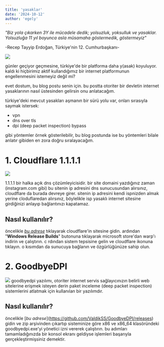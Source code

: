 ```yaml
---
title: 'yasaklar'
date: '2024-10-12'
author: 'egely'
---
```


*"Biz yola çıkarken 3Y ile mücadele dedik; yolsuzluk, yoksulluk ve yasaklar. Yolsuzluğa 11 yıl boyunca asla müsamaha göstermedik, göstermeyiz"*

-Recep Tayyip Erdoğan, Türkiye'nin 12. Cumhurbaşkanı-


![](https://billtrack50.s3-us-west-2.amazonaws.com/cdn/wp-content/uploads/2017/02/internet-censorship-world-map.png)

günler geçiyor geçmesine, türkiye'de bir platforma daha y(asak) koyuluyor. kaldı ki hiçbirimiz aktif kullandığımız bir internet platformunun engellenmesini istemeyiz değil mi?  

evet dostum, bu blog postu senin için. bu postta otoriter bir devletin internet yasaklarının nasıl üstesinden gelirsin onu anlatacağım.

türkiye'deki mevcut yasakları aşmanın bir sürü yolu var, onları sırasıyla saymak istersek:
+ vpn
+ dns over tls
+ dpi (deep packet inspection) bypass

gibi yöntemler örnek gösterilebilir, bu blog postunda ise bu yöntemleri bilale anlatır gibiden en zora doğru sıralayacağım.


# 1. Cloudflare 1.1.1.1
![](https://one.one.one.one/media/social-share.png)

1.1.1.1 bir halka açık dns çözümleyicisidir. bir site domaini yazdığınız zaman (instagram.com gibi) bu sitenin ip adresini dns sunucusundan alırsınız, cloudflare da burada devreye girer. sitenin ip adresini kendi ispnizden almak yerine cloduflaredan alırsınız, böylelikle isp yasaklı internet sitesine girdiğinizi anlayıp bağlantınızı kapatamaz.

## Nasıl kullanılır?
öncelikle [_bu adrese_](https://developers.cloudflare.com/cloudflare-one/connections/connect-devices/warp/download-warp/) tıklayarak cloudflare'in sitesine gidin. ardından "**Windows Release Builds**" butonuna tıklayarak microsoft store'dan warp'ı indirin ve çalıştırın.
c
rdından sistem tepsisine gelin ve cloudflare ikonuna tıklayın. o kısımdan da sunucuya bağlanın ve özgürlüğünüze sahip olun.
# 2. GoodbyeDPI
![](https://opengraph.githubassets.com/7cc05cd5a602a88bfa370f0fc55974e46b856e56246ee2b67a25f1fa220c8d54/ValdikSS/GoodbyeDPI)
goodbyedpi yazılımı, otoriter internet servis sağlayıcınızın belirli web sitelerine erişmek isteyen derin paket inceleme (deep packet inspection) sistemlerini atlatmak için kullanılan bir yazılımdır.

## Nasıl kullanılır?
öncelikle <ins><span style="color:blue"></ins>[_bu adrese_]</span>(https://github.com/ValdikSS/GoodbyeDPI/releases) gidin ve zip arşivinden çıkartıp sisteminize göre x86 ve x86_64 klasöründeki goodbyedpi.exe'yi yönetici izni vererek çalıştırın. bu adımları tamamladığınızda bir konsol ekranı geldiyse işlemleri başarıyla gerçekleştirmişsiniz demektir.